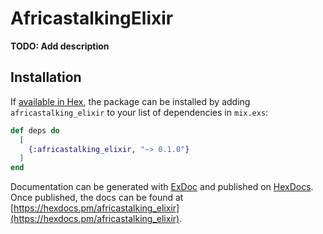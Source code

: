 # AfricastalkingElixir

**TODO: Add description**

## Installation

If [available in Hex](https://hex.pm/docs/publish), the package can be installed
by adding `africastalking_elixir` to your list of dependencies in `mix.exs`:

```elixir
def deps do
  [
    {:africastalking_elixir, "~> 0.1.0"}
  ]
end
```

Documentation can be generated with [ExDoc](https://github.com/elixir-lang/ex_doc)
and published on [HexDocs](https://hexdocs.pm). Once published, the docs can
be found at [https://hexdocs.pm/africastalking_elixir](https://hexdocs.pm/africastalking_elixir).

